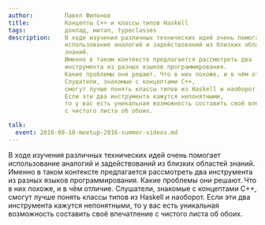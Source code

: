 ```yaml
---
author:         Павел Филонов
title:          Концепты C++ и классы типов Haskell
tags:           доклад, митап, typeclasses
description:    В ходе изучения различных технических идей очень помогает
                использование аналогий и задействований из близких областей
                знаний.
                Именно в таком контексте предлагается рассмотреть два
                инструмента из разных языков программирования.
                Какие проблемы они решают. Что в них похоже, и в чём отличие.
                Слушатели, знакомые с концептами C++,
                смогут лучше понять классы типов из Haskell и наоборот.
                Если эти два инструмента кажутся непонятными,
                то у вас есть уникальная возможность составить своё впечатление
                с чистого листа об обоих.

talk:
  event: 2016-08-18-meetup-2016-summer-videos.md
---
```


В ходе изучения различных технических идей очень помогает использование аналогий
и задействований из близких областей знаний.
Именно в таком контексте предлагается рассмотреть два инструмента из разных
языков программирования.
Какие проблемы они решают. Что в них похоже, и в чём отличие.
Слушатели, знакомые с концептами C++,
смогут лучше понять классы типов из Haskell и наоборот.
Если эти два инструмента кажутся непонятными,
то у вас есть уникальная возможность составить своё впечатление с чистого листа
об обоих.

